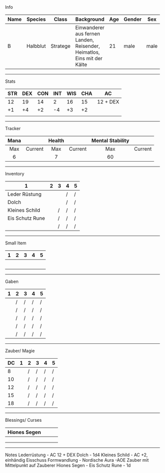 Info

| Name  | Species  | Class    | Background                                                              | Age | Gender | Sex  | Titel          |
| ----- | -------- | -------- | ----------------------------------------------------------------------- | --- | ------ | ---- | -------------- |
| B | Halbblut | Stratege | Einwanderer aus fernen Landen, Reisender, Heimatlos, Eins mit der Kälte | 21  | male   | male | Sohn der Hione |


---  
Stats

| STR | DEX | CON | INT | WIS | CHA | AC       |
| --- | --- | --- | --- | --- | --- | -------- |
| 12  | 19  | 14  | 2   | 16  | 15  | 12 + DEX |
| +1  | +4  | +2  | -4  | +3  | +2  |          |
|     |     |     |     |     |     |          |


--- 
Tracker

| Mana |         | Health |         | Mental Stability |         |
| :--: | :-----: | :----: | :-----: | :--------------: | :-----: |
| Max  | Current |  Max   | Current |       Max        | Current |
|  6   |         |   7    |         |        60        |         |

---
Inventory

| 1               | 2   | 3   | 4   | 5   |
| --------------- | --- | --- | --- | --- |
| Leder Rüstung   |     |     | /   | /   |
| Dolch           |     |     | /   | /   |
| Kleines Schild  |     | /   | /   | /   |
| Eis Schutz Rune |     | /   | /   | /   |
|                 |     | /   | /   | /   |

---

Small Item

| 1   | 2   | 3   | 4   | 5   |
| --- | --- | --- | --- | --- |
|     |     |     |     |     |
|     |     |     |     |     |
|     |     |     |     |     |
|     |     |     |     |     |
|     |     |     |     |     |

---

Gaben

| 1   | 2   | 3   | 4   | 5   |
| --- | --- | --- | --- | --- |
|     | /   | /   | /   | /   |
|     | /   | /   | /   | /   |
|     | /   | /   | /   | /   |
|     | /   | /   | /   | /   |
|     | /   | /   | /   | /   |

---

Zauber/ Magie


| DC  | 1   | 2   | 3   | 4   | 5   |
| --- | --- | --- | --- | --- | --- |
| 8   |     | /   | /   | /   | /   |
| 10  |     | /   | /   | /   | /   |
| 12  |     | /   | /   | /   | /   |
| 15  |     | /   | /   | /   | /   |
| 18  |     | /   | /   | /   | /   |


--- 

Blessings/ Curses

| Hiones Segen |     |     |     |
| ------------ | --- | --- | --- |
|              |     |     |     |
|              |     |     |     |
|              |     |     |     |

--- 

Notes
Lederrüstung - AC 12 + DEX
Dolch - 1d4
Kleines Schild - AC +2, einhändig
Eisschuss
Formwandlung - 
Nordische Aura -AOE Zauber mit Mittelpunkt auf Zauberer
Hiones Segen - 
Eis Schutz Rune - 1d